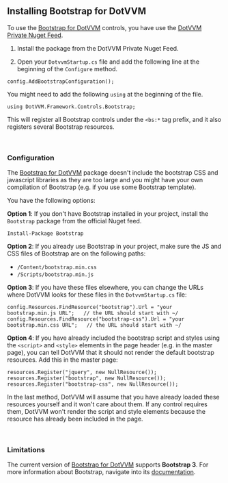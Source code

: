 ## Installing Bootstrap for DotVVM

To use the [Bootstrap for DotVVM](/landing/bootstrap-for-dotvvm) controls, you have use the [DotVVM Private Nuget Feed](/docs/tutorials/commercial-dotvvm-private-nuget-feed).

1. Install the package from the DotVVM Private Nuget Feed.

2. Open your `DotvvmStartup.cs` file and add the following line at the beginning of the `Configure` method.

```CSHARP
config.AddBootstrapConfiguration();
``` 

You might need to add the following `using` at the beginning of the file.

```CSHARP
using DotVVM.Framework.Controls.Bootstrap;
```

This will register all Bootstrap controls under the `<bs:*` tag prefix, and it also registers several Bootstrap resources. 

<br />

### Configuration

The [Bootstrap for DotVVM](/landing/bootstrap-for-dotvvm) package doesn't include the bootstrap CSS and javascript libraries as they are too large and you might have your own compilation of Bootstrap (e.g. if you use some Bootstrap template).   

You have the following options:

**Option 1**: If you don't have Bootstrap installed in your project, install the `Bootstrap` package from the official Nuget feed.

```
Install-Package Bootstrap
```

**Option 2**:  If you already use Bootstrap in your project, make sure the JS and CSS files of Bootstrap are on the following paths:

* `/Content/bootstrap.min.css`
* `/Scripts/bootstrap.min.js`

**Option 3**:  If you have these files elsewhere, you can change the URLs where DotVVM looks for these files in the `DotvvmStartup.cs` file:

```CSHARP
config.Resources.FindResource("bootstrap").Url = "your bootstrap.min.js URL";   // the URL should start with ~/
config.Resources.FindResource("bootstrap-css").Url = "your bootstrap.min.css URL";   // the URL should start with ~/
```

**Option 4**:  If you have already included the bootstrap script and styles using the `<script>` and `<style>` elements in the page header (e.g. in the master page), you can tell DotVVM that it should not render the default bootstrap resources. Add this in the master page:

```CSHARP
resources.Register("jquery", new NullResource());
resources.Register("bootstrap", new NullResource());
resources.Register("bootstrap-css", new NullResource());
```

In the last method, DotVVM will assume that you have already loaded these resources yourself and it won't care about them. If any control requires them, DotVVM won't render the script and style elements because the resource has already been included in the page.

<br />

### Limitations

The current version of [Bootstrap for DotVVM](/landing/bootstrap-for-dotvvm) supports **Bootstrap 3**. For more information about Bootstrap, navigate into its [documentation](https://getbootstrap.com).
